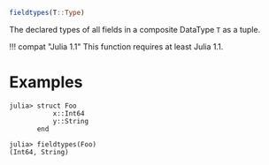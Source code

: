 ```julia
fieldtypes(T::Type)
```

The declared types of all fields in a composite DataType `T` as a tuple.

!!! compat "Julia 1.1"
    This function requires at least Julia 1.1.


# Examples

```jldoctest
julia> struct Foo
           x::Int64
           y::String
       end

julia> fieldtypes(Foo)
(Int64, String)
```
